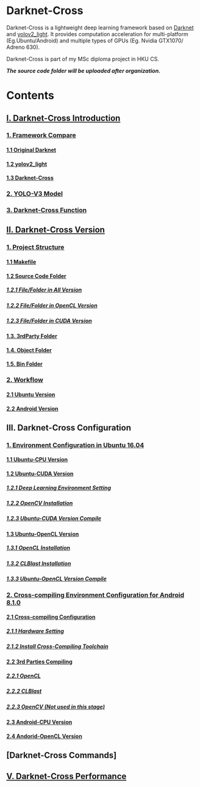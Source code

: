 # Darknet-Cross

Darknet-Cross is a lightweight deep learning framework based on [Darknet](https://github.com/pjreddie/darknet) and [yolov2_light](https://github.com/AlexeyAB/yolo2_light). It provides computation acceleration for multi-platform (Eg.Ubuntu/Android) and multiple types of GPUs (Eg. Nvidia GTX1070/ Adreno 630).

Darknet-Cross is part of my MSc diploma project in HKU CS.

***The source code folder will be uploaded after organization.***

# Contents

## [I. Darknet-Cross Introduction](https://github.com/huuuuusy/Darknet-Cross/blob/master/introduction/Introduction.md)

### [1. Framework Compare](https://github.com/huuuuusy/Darknet-Cross/blob/master/introduction/Introduction.md#1-framework-compare)

#### [1.1 Original Darknet](https://github.com/huuuuusy/Darknet-Cross/blob/master/introduction/Introduction.md#11-original-darknet)

#### [1.2 yolov2_light](https://github.com/huuuuusy/Darknet-Cross/blob/master/introduction/Introduction.md#12-yolov2_light)

#### [1.3 Darknet-Cross](https://github.com/huuuuusy/Darknet-Cross/blob/master/introduction/Introduction.md#13-darknet-cross)

### [2. YOLO-V3 Model](https://github.com/huuuuusy/Darknet-Cross/blob/master/introduction/Introduction.md#2-yolo-v3-model)

### [3. Darknet-Cross Function](https://github.com/huuuuusy/Darknet-Cross/blob/master/introduction/Introduction.md#3-darknet-cross-function)

## [II. Darknet-Cross Version](https://github.com/huuuuusy/Darknet-Cross/blob/master/introduction/Version.md)

### [1. Project Structure](https://github.com/huuuuusy/Darknet-Cross/blob/master/introduction/Version.md#1-project-structure)

#### [1.1 Makefile](https://github.com/huuuuusy/Darknet-Cross/blob/master/introduction/Version.md#11-makefile)

#### [1.2 Source Code Folder](https://github.com/huuuuusy/Darknet-Cross/blob/master/introduction/Version.md#12-source-code-folder)

##### [1.2.1 File/Folder in All Version](https://github.com/huuuuusy/Darknet-Cross/blob/master/introduction/Version.md#121-filefolder-in-all-version)

##### [1.2.2 File/Folder in OpenCL Version](https://github.com/huuuuusy/Darknet-Cross/blob/master/introduction/Version.md#122-filefolder-in-opencl-version)

##### [1.2.3 File/Folder in CUDA Version](https://github.com/huuuuusy/Darknet-Cross/blob/master/introduction/Version.md#123-filefolder-in-cuda-version)

#### [1.3. 3rdParty Folder](https://github.com/huuuuusy/Darknet-Cross/blob/master/introduction/Version.md#13-3rdparty-folder)

#### [1.4. Object Folder](https://github.com/huuuuusy/Darknet-Cross/blob/master/introduction/Version.md#14-object-folder)

#### [1.5. Bin Folder](https://github.com/huuuuusy/Darknet-Cross/blob/master/introduction/Version.md#15-bin-folder)

### [2. Workflow](https://github.com/huuuuusy/Darknet-Cross/blob/master/introduction/Version.md#2-workflow)

#### [2.1 Ubuntu Version](https://github.com/huuuuusy/Darknet-Cross/blob/master/introduction/Version.md#2-workflow)

#### [2.2 Android Version](https://github.com/huuuuusy/Darknet-Cross/blob/master/introduction/Version.md#22-android-version)

## III. Darknet-Cross Configuration

### [1. Environment Configuration in Ubuntu 16.04](https://github.com/huuuuusy/Darknet-Cross/blob/master/introduction/User_Guide_Ubuntu.md)

#### [1.1 Ubuntu-CPU Version](https://github.com/huuuuusy/Darknet-Cross/blob/master/introduction/User_Guide_Ubuntu.md#11-ubuntu-cpu-version)

#### [1.2 Ubuntu-CUDA Version](https://github.com/huuuuusy/Darknet-Cross/blob/master/introduction/User_Guide_Ubuntu.md#12-ubuntu-cuda-version)

##### [1.2.1 Deep Learning Environment Setting](https://github.com/huuuuusy/Darknet-Cross/blob/master/introduction/User_Guide_Ubuntu.md#121-deep-learning-environment-setting)

##### [1.2.2 OpenCV Installation](https://github.com/huuuuusy/Darknet-Cross/blob/master/introduction/User_Guide_Ubuntu.md#122-opencv-340-installation)

##### [1.2.3 Ubuntu-CUDA Version Compile](https://github.com/huuuuusy/Darknet-Cross/blob/master/introduction/User_Guide_Ubuntu.md#123-ubuntu-cuda-version-compile)

#### [1.3 Ubuntu-OpenCL Version](https://github.com/huuuuusy/Darknet-Cross/blob/master/introduction/User_Guide_Ubuntu.md#13-ubuntu-opencl-version)

##### [1.3.1 OpenCL Installation](https://github.com/huuuuusy/Darknet-Cross/blob/master/introduction/User_Guide_Ubuntu.md#131-opencl-installation)

##### [1.3.2 CLBlast Installation](https://github.com/huuuuusy/Darknet-Cross/blob/master/introduction/User_Guide_Ubuntu.md#132-clblast-installation)

##### [1.3.3 Ubuntu-OpenCL Version Compile](https://github.com/huuuuusy/Darknet-Cross/blob/master/introduction/User_Guide_Ubuntu.md#133-ubuntu-opencl-version-compile)

### [2. Cross-compiling Environment Configuration  for Android 8.1.0](https://github.com/huuuuusy/Darknet-Cross/blob/master/introduction/User_Guide_Android.md)

#### [2.1 Cross-compiling Configuration](https://github.com/huuuuusy/Darknet-Cross/blob/master/introduction/User_Guide_Android.md#21-cross-compiling-configuration)

##### [2.1.1 Hardware Setting](https://github.com/huuuuusy/Darknet-Cross/blob/master/introduction/User_Guide_Android.md#211-hardware-setting)

##### [2.1.2 Install Cross-Compiling Toolchain](https://github.com/huuuuusy/Darknet-Cross/blob/master/introduction/User_Guide_Android.md#212-install-cross-compiling-toolchain)

#### [2.2 3rd Parties Compiling](https://github.com/huuuuusy/Darknet-Cross/blob/master/introduction/User_Guide_Android.md#22-3rd-parties-compiling)

##### [2.2.1 OpenCL](https://github.com/huuuuusy/Darknet-Cross/blob/master/introduction/User_Guide_Android.md#221-opencl)

##### [2.2.2 CLBlast](https://github.com/huuuuusy/Darknet-Cross/blob/master/introduction/User_Guide_Android.md#222-clblast)

##### [2.2.3 OpenCV (Not used in this stage)](https://github.com/huuuuusy/Darknet-Cross/blob/master/introduction/User_Guide_Android.md#223-opencv-not-used-in-this-stage)

#### [2.3 Android-CPU Version](https://github.com/huuuuusy/Darknet-Cross/blob/master/introduction/User_Guide_Android.md#23-android-cpu-version)

#### [2.4 Andorid-OpenCL Version](https://github.com/huuuuusy/Darknet-Cross/blob/master/introduction/User_Guide_Android.md#24-andorid-opencl-version)

## [Darknet-Cross Commands]

## [V. Darknet-Cross Performance](https://github.com/huuuuusy/Darknet-Cross/blob/master/introduction/Performance.md)

